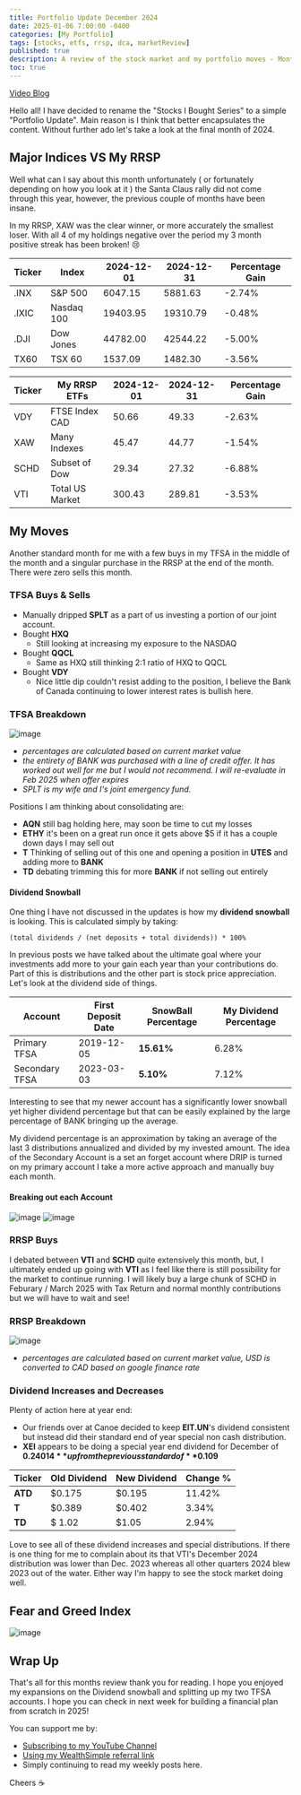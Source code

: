 ```yaml
---
title: Portfolio Update December 2024
date: 2025-01-06 7:00:00 -0400
categories: [My Portfolio]
tags: [stocks, etfs, rrsp, dca, marketReview]
published: true
description: A review of the stock market and my portfolio moves - Month 4
toc: true
---
```


[Video Blog](https://www.youtube.com/watch?v=ou7n9dR6yHU)

Hello all! I have decided to rename the "Stocks I Bought Series" to a simple "Portfolio Update". Main reason is I think that better encapsulates the content. Without further ado let's take a look at the final month of 2024.

## Major Indices VS My RRSP
Well what can I say about this month unfortunately ( or fortunately depending on how you look at it ) the Santa Claus rally did not come through this year, however, the previous couple of months have been insane.

In my RRSP, XAW was the clear winner, or more accurately the smallest loser. With all 4 of my holdings negative over the period my 3 month positive streak has been broken! 😢

  | **Ticker** | **Index**  | **2024-12-01** | **2024-12-31** | **Percentage Gain** |
  | ---------- | ---------- | -------------- | -------------- | ------------------- |
  | .INX       | S&P 500    | 6047.15        | 5881.63        | -2.74%              |
  | .IXIC      | Nasdaq 100 | 19403.95       | 19310.79       | -0.48%              |
  | .DJI       | Dow Jones  | 44782.00       | 42544.22       | -5.00%              |
  | TX60       | TSX 60     | 1537.09        | 1482.30        | -3.56%              |

  | **Ticker** | **My RRSP ETFs** | **2024-12-01** | **2024-12-31** | **Percentage Gain** |
  | ---------- | ---------------- | -------------- | -------------- | ------------------- |
  | VDY        | FTSE Index CAD   | 50.66          | 49.33          | -2.63%              |
  | XAW        | Many Indexes     | 45.47          | 44.77          | -1.54%              |
  | SCHD       | Subset of Dow    | 29.34          | 27.32          | -6.88%              |
  | VTI        | Total US Market  | 300.43         | 289.81         | -3.53%              |

## My Moves
Another standard month for me with a few buys in my TFSA in the middle of the month and a singular purchase in the RRSP at the end of the month. There were zero sells this month.

### TFSA Buys & Sells
  - Manually dripped **SPLT** as a part of us investing a portion of our joint account.
  - Bought **HXQ**
    - Still looking at increasing my exposure to the NASDAQ
  - Bought **QQCL**
    - Same as HXQ still thinking 2:1 ratio of HXQ to QQCL
  - Bought **VDY**
    - Nice little dip couldn't resist adding to the position, I believe the Bank of Canada continuing to lower interest rates is bullish here.


### TFSA Breakdown
![image](/assets/2025/2025-01-06-tfsa.PNG)
- *percentages are calculated based on current market value*
- *the entirety of BANK was purchased with a line of credit offer. It has worked out well for me but I would not recommend. I will re-evaluate in Feb 2025 when offer expires*
- *SPLT is my wife and I's joint emergency fund.*

Positions I am thinking about consolidating are:
  - **AQN** still bag holding here, may soon be time to cut my losses
  - **ETHY** it's been on a great run once it gets above $5 if it has a couple down days I may sell out
  - **T** Thinking of selling out of this one and opening a position in **UTES** and adding more to **BANK**
  - **TD** debating trimming this for more **BANK** if not selling out entirely

#### Dividend Snowball
One thing I have not discussed in the updates is how my **dividend snowball** is looking. This is calculated simply by taking:
```
(total dividends / (net deposits + total dividends)) * 100%
```
In previous posts we have talked about the ultimate goal where your investments add more to your gain each year than your contributions do. Part of this is distributions and the other part is stock price appreciation. Let's look at the dividend side of things.

| Account        | First Deposit Date | **SnowBall Percentage** | My Dividend Percentage |
| -------------- | ------------------ | ----------------------- | ---------------------- |
| Primary TFSA   | 2019-12-05         | **15.61%**              | 6.28%                  |
| Secondary TFSA | 2023-03-03         | **5.10%**               | 7.12%                  |

Interesting to see that my newer account has a significantly lower snowball yet higher dividend percentage but that can be easily explained by the large percentage of BANK bringing up the average. 

My dividend percentage is an approximation by taking an average of the last 3 distributions annualized and divided by my invested amount. The idea of the Secondary Account is a set an forget account where DRIP is turned on my primary account I take a more active approach and manually buy each month.

#### Breaking out each Account
![image](/assets/2025/2025-01-06-primary-tfsa.PNG)
![image](/assets/2025/2025-01-06-secondary-tfsa.PNG)

### RRSP Buys

I debated between **VTI** and **SCHD** quite extensively this month, but, I ultimately ended up going with **VTI** as I feel like there is still possibility for the market to continue running. I will likely buy a large chunk of SCHD in Feburary / March 2025 with Tax Return and normal monthly contributions but we will have to wait and see! 

### RRSP Breakdown
![image](/assets/2025/2025-01-06-rrsp.PNG)
- *percentages are calculated based on current market value, USD is converted to CAD based on google finance rate*

### Dividend Increases and Decreases
Plenty of action here at year end:
- Our friends over at Canoe decided to keep **EIT.UN**'s dividend consistent but instead did their standard end of year special non cash distribution.
- **XEI** appears to be doing a special year end dividend for December of **$0.24014** up from the previous standard of **$0.109**

| Ticker  | Old Dividend | New Dividend | Change % |
| ------- | ------------ | ------------ | -------- |
| **ATD** | $0.175       | $0.195       | 11.42%   |
| **T**   | $0.389       | $0.402       | 3.34%    |
| **TD**  | $	1.02       | $1.05        | 2.94%    |

Love to see all of these dividend increases and special distributions. If there is one thing for me to complain about its that VTI's December 2024 distribution was lower than Dec. 2023 whereas all other quarters 2024 blew 2023 out of the water. Either way I'm happy to see the stock market doing well.

## Fear and Greed Index
![image](/assets/2025/2025-01-06-fear-and-greed.PNG)

## Wrap Up

That's all for this months review thank you for reading. I hope you enjoyed my expansions on the Dividend snowball and splitting up my two TFSA accounts. I hope you can check in next week for building a financial plan from scratch in 2025!

You can support me by:
- [Subscribing to my YouTube Channel](https://www.youtube.com/@FinancialFreedomAnOdyssey?sub_confirmation=1)
- [Using my WealthSimple referral link](https://my.wealthsimple.com/app/public/trade-referral-signup?code=VUGTXQ)
- Simply continuing to read my weekly posts here.

Cheers ☕